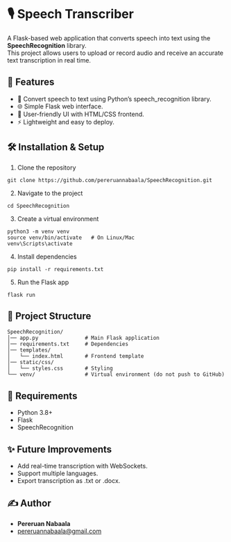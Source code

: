 # 🎙️ Speech Transcriber 

A Flask-based web application that converts speech into text using the **SpeechRecognition** library.<br>This project allows users to upload or record audio and receive an accurate text transcription in real time.

## 🚀 Features
- 🎤 Convert speech to text using Python’s speech_recognition library.
- 🌐 Simple Flask web interface.
- 🎨 User-friendly UI with HTML/CSS frontend.
- ⚡ Lightweight and easy to deploy.

## 🛠️ Installation & Setup
1. Clone the repository
```
git clone https://github.com/pereruannabaala/SpeechRecognition.git
```
2. Navigate to the project
```
cd SpeechRecognition
```
3. Create a virtual environment
```
python3 -m venv venv
source venv/bin/activate   # On Linux/Mac
venv\Scripts\activate  
```
4. Install dependencies
```
pip install -r requirements.txt
```
5. Run the Flask app
```
flask run
```

## 📂 Project Structure
```
SpeechRecognition/
│── app.py               # Main Flask application
│── requirements.txt     # Dependencies
│── templates/
│   └── index.html       # Frontend template
│── static/css/
│   └── styles.css       # Styling
└── venv/                # Virtual environment (do not push to GitHub)
```

## 🧰 Requirements
- Python 3.8+
- Flask
- SpeechRecognition

## ✨ Future Improvements
- Add real-time transcription with WebSockets.
- Support multiple languages.
- Export transcription as .txt or .docx.

## ✍️ Author
- **Pereruan Nabaala**
- pereruannabaala@gmail.com
